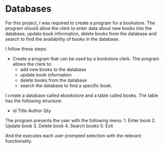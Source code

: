 # Databases
For this project, I was required to create a program for a bookstore. The program should allow the clerk to enter data about new books into the database, update book information, delete books from the database and search to find the availability of books in the database.

I follow these steps:
  - Create a program that can be used by a bookstore clerk. The program allows the clerk to:
      - add new books to the database
      - update book information
      - delete books from the database
      - search the database to find a specific book.

I create a database called ebookstore and a table called books. The table has the following structure:

* id Title Author Qty

The program presents the user with the following menu:
    1. Enter book
    2. Update book
    3. Delete book
    4. Search books
    0. Exit

And the executes each user prompted selection with the relevant functionality.
